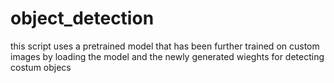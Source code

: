 # object_detection


this script uses a pretrained model that has been further trained on custom images by loading the model and the newly generated wieghts for detecting costum objecs


